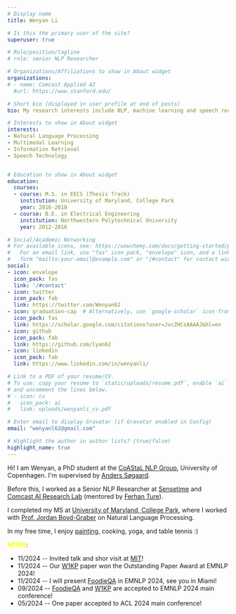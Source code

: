 ```yaml
---
# Display name
title: Wenyan Li

# Is this the primary user of the site?
superuser: true

# Role/position/tagline
# role: senior NLP Researcher

# Organizations/Affiliations to show in About widget
organizations:
# - name: Comcast Applied AI
  #url: https://www.stanford.edu/

# Short bio (displayed in user profile at end of posts)
bio: My research interests include NLP, machine learning and speech recognition.

# Interests to show in About widget
interests:
- Natural Language Processing
- Multimodal Learning
- Information Retrieval
- Speech Technology


# Education to show in About widget
education:
  courses:
  - course: M.S. in EECS (Thesis Track)
    institution: University of Maryland, College Park
    year: 2016-2018
  - course: B.E. in Electrical Engineering
    institution: Northwestern Polytechnical University
    year: 2012-2016

# Social/Academic Networking
# For available icons, see: https://wowchemy.com/docs/getting-started/page-builder/#icons
#   For an email link, use "fas" icon pack, "envelope" icon, and a link in the
#   form "mailto:your-email@example.com" or "/#contact" for contact widget.
social:
- icon: envelope
  icon_pack: fas
  link: '/#contact'
- icon: twitter
  icon_pack: fab
  link: https://twitter.com/Wenyan62
- icon: graduation-cap  # Alternatively, use `google-scholar` icon from `ai` icon pack
  icon_pack: fas
  link: https://scholar.google.com/citations?user=JvcZHCsAAAAJ&hl=en
- icon: github
  icon_pack: fab
  link: https://github.com/lyan62
- icon: linkedin
  icon_pack: fab
  link: https://www.linkedin.com/in/wenyanli/

# Link to a PDF of your resume/CV.
# To use: copy your resume to `static/uploads/resume.pdf`, enable `ai` icons in `params.toml`, 
# and uncomment the lines below.
# - icon: cv
#   icon_pack: ai
#   link: uploads/wenyanli_cv.pdf

# Enter email to display Gravatar (if Gravatar enabled in Config)
email: "wenyanl62@gmail.com"

# Highlight the author in author lists? (true/false)
highlight_name: true
---
```


Hi! I am Wenyan, a PhD student at the [CoAStaL NLP Group](https://coastalcph.github.io/), University of Copenhagen. 
I'm supervised by [Anders Søgaard](http://anderssoegaard.github.io/).


Before this, I worked as a Senior NLP Researcher at [Sensetime](https://sensetime.com/en) and [Comcast AI Research Lab](https://jobs.comcast.com/ml-ai-team-page) (mentored by [Ferhan Ture](http://ferhanture.com/index.htm)).

I completed my MS at [University of Maryland, College Park](https://www.umd.edu/), 
where I worked with [Prof. Jordan Boyd-Graber](https://home.cs.colorado.edu/~jbg/) on Natural Language Processing.

In my free time, I enjoy [painting](https://www.instagram.com/pandaliyan/), cooking, yoga, and table tennis :)

<span style="color:yellow">**NEWS**</span>:
- 11/2024 -- Invited talk and shor visit at [MIT](https://www.media.mit.edu/groups/multisensory-intelligence/overview/)!
- 11/2024 -- Our [W1KP](http://w1kp.com/) paper won the Outstanding Paper Award at EMNLP 2024!
- 11/2024 -- I will present [FoodieQA](https://arxiv.org/abs/2406.11030) in EMNLP 2024, see you in Miami!
- 09/2024 -- [FoodieQA](https://arxiv.org/abs/2406.11030) and [W1KP](http://w1kp.com/) are accepted to EMNLP 2024 main conference!
- 05/2024 -- One paper accepted to ACL 2024 main conference!
